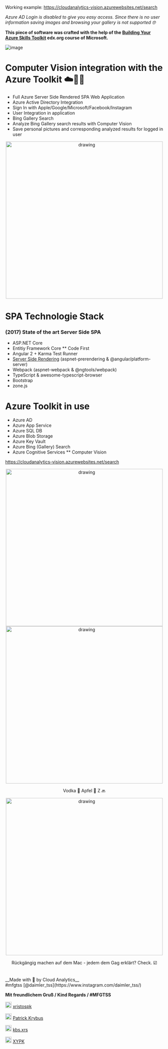Working example:
https://cloudanalytics-vision.azurewebsites.net/search

*Azure AD Login is disabled to give you easy access. Since there is no user information saving images and browsing your gallery is not supported 🤓*

**This piece of software was crafted with the help of the [Building Your Azure Skills Toolkit](https://learning.edx.org/course/course-v1:Microsoft+DEV224x+2T2018/home) edx.org course of Microsoft.**

![image](https://user-images.githubusercontent.com/26623619/135774116-23139215-3963-4dae-8202-7e7a754695fe.png)

# Computer Vision integration with the Azure Toolkit ☁️💙😎
* Full Azure Server Side Rendered SPA Web Application
* Azure Active Directory Integration
* Sign In with Apple/Google/Microsoft/Facebook/Instagram
* User Integration in application
* Bing Gallery Search
* Analyze Bing Gallery search results with Computer Vision
* Save personal pictures and corresponding analyzed results for logged in user  


<p align="center">
<img src="https://user-images.githubusercontent.com/26623619/135774205-cddaf72e-6d62-47be-b575-e9311ef93e4b.png" alt="drawing" width="500"/>
</p>


# SPA Technologie Stack  
### (2017) State of the art Server Side SPA
* ASP.NET Core 
* Entitiy Framework Core ** Code First
* Angular 2 + Karma Test Runner
* [Server Side Rendering](https://github.com/xristospk/azuretoolkit/blob/14f27639e65e5151251b162d6efdd6641898cb6a/ClientApp/boot.server.ts) (aspnet-prerendering & @angular/platform-server)  
* Webpack (aspnet-webpack & @ngtools/webpack)
* TypeScript & awesome-typescript-browser
* Bootstrap 
* zone.js 


# Azure Toolkit in use 
* Azure AD
* Azure App Service 
* Azure SQL DB 
* Azure Blob Storage
* Azure Key Vault 
* Azure Bing (Gallery) Search  
* Azure Cognitive Services 
** Computer Vision

https://cloudanalytics-vision.azurewebsites.net/search

<p align="center">
  <img src="https://user-images.githubusercontent.com/26623619/135774215-477b06af-3223-44f1-8261-9f027ea00165.png" alt="drawing" width="500"/>
<br>

  <img src="https://user-images.githubusercontent.com/26623619/135774169-57af47e8-235f-4be6-a48c-03837e63e8be.png" alt="drawing" width="500"/>
</p>

<p align="center">Vodka 🍾 Apfel 🍏 Z 🔙</p>
<p align="center">
  <img src="https://user-images.githubusercontent.com/26623619/135774226-7a74a6d7-217a-427b-a9a7-ba4c50d8ba34.png" alt="drawing" width="500"/>
</p>
<p align="center">Rückgängig machen auf dem Mac - jedem dem Gag erklärt? Check. ☑️</p>


<br>
__Made with 🧠 by Cloud Analytics__<br>
#mfgtss [@daimler_tss](https://www.instagram.com/daimler_tss/) <br>

**Mit freundlichem Gruß / Kind Regards / #MFGTSS**

<img src="https://cdn.worldvectorlogo.com/logos/linktree-2.svg" alt="drawing" width="20"/>  [xristospk](https://www.linktr.ee/xristospk)

<img src="https://user-images.githubusercontent.com/26623619/135774582-194d8c26-47de-455f-9746-98a06dd0e509.png" alt="drawing" width="20"/>  [Patrick Krybus](https://www.xing.com/profile/PatrickXristos_Krybus)

<img src="https://user-images.githubusercontent.com/26623619/135774544-e9215840-e364-4386-b409-180c12ade8c3.png" alt="drawing" width="20"/>  [kbs.xrs](http://instagram.com/kbs.xrs/)

<img src="https://user-images.githubusercontent.com/26623619/135774679-778a23f7-3959-4d31-aa3f-dc6b98778495.png" alt="drawing" width="20"/>  [XYPK](https://www.facebook.com/patrick.krybus) 

